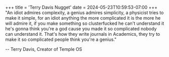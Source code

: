 +++
title = 'Terry Davis Nugget'
date = 2024-05-23T10:59:53-07:00
+++
"An idiot admires complexity, a genius admires simplicity, a physicist tries to make it simple, for an idiot anything the more complicated it is the more he will admire it, if you make something so clusterfucked he can't understand it he's gonna think you're a god cause you made it so complicated nobody can understand it. That's how they write journals in Academics, they try to make it so complicated people think you're a genius."

-- Terry Davis, Creator of Temple OS
